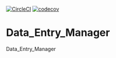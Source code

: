 [![CircleCI](https://dl.circleci.com/status-badge/img/gh/Philipotieno/Data_Entry_Manager/tree/main.svg?style=svg)](https://dl.circleci.com/status-badge/redirect/gh/Philipotieno/Data_Entry_Manager/tree/main) [![codecov](https://codecov.io/gh/Philipotieno/Data_Entry_Manager/branch/main/graph/badge.svg?token=2NRXWZLTZ2)](https://codecov.io/gh/Philipotieno/Data_Entry_Manager)


# Data_Entry_Manager
Data_Entry_Manager
